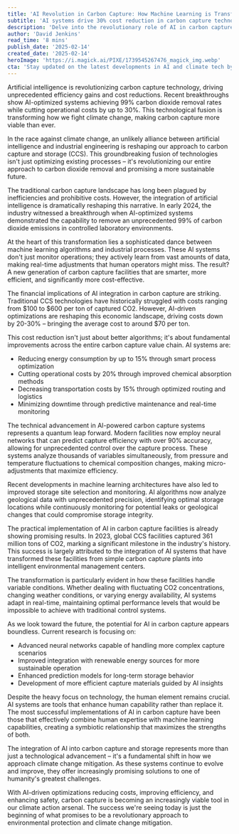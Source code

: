 ```yaml
---
title: 'AI Revolution in Carbon Capture: How Machine Learning is Transforming Our Climate Fight'
subtitle: 'AI systems drive 30% cost reduction in carbon capture technology'
description: 'Delve into the revolutionary role of AI in carbon capture as it catalyzes unprecedented efficiency gains and cost reductions. Discover how AI-optimized systems are achieving remarkable carbon dioxide removal rates, fundamentally transforming the climate change mitigation landscape.'
author: 'David Jenkins'
read_time: '8 mins'
publish_date: '2025-02-14'
created_date: '2025-02-14'
heroImage: 'https://i.magick.ai/PIXE/1739545267476_magick_img.webp'
cta: 'Stay updated on the latest developments in AI and climate tech by following us on LinkedIn. Join our community of innovators and climate action leaders shaping the future of carbon capture technology!'
---
```


Artificial intelligence is revolutionizing carbon capture technology, driving unprecedented efficiency gains and cost reductions. Recent breakthroughs show AI-optimized systems achieving 99% carbon dioxide removal rates while cutting operational costs by up to 30%. This technological fusion is transforming how we fight climate change, making carbon capture more viable than ever.

In the race against climate change, an unlikely alliance between artificial intelligence and industrial engineering is reshaping our approach to carbon capture and storage (CCS). This groundbreaking fusion of technologies isn't just optimizing existing processes – it's revolutionizing our entire approach to carbon dioxide removal and promising a more sustainable future.

The traditional carbon capture landscape has long been plagued by inefficiencies and prohibitive costs. However, the integration of artificial intelligence is dramatically reshaping this narrative. In early 2024, the industry witnessed a breakthrough when AI-optimized systems demonstrated the capability to remove an unprecedented 99% of carbon dioxide emissions in controlled laboratory environments.

At the heart of this transformation lies a sophisticated dance between machine learning algorithms and industrial processes. These AI systems don't just monitor operations; they actively learn from vast amounts of data, making real-time adjustments that human operators might miss. The result? A new generation of carbon capture facilities that are smarter, more efficient, and significantly more cost-effective.

The financial implications of AI integration in carbon capture are striking. Traditional CCS technologies have historically struggled with costs ranging from $100 to $600 per ton of captured CO2. However, AI-driven optimizations are reshaping this economic landscape, driving costs down by 20-30% – bringing the average cost to around $70 per ton.

This cost reduction isn't just about better algorithms; it's about fundamental improvements across the entire carbon capture value chain. AI systems are:
- Reducing energy consumption by up to 15% through smart process optimization
- Cutting operational costs by 20% through improved chemical absorption methods
- Decreasing transportation costs by 15% through optimized routing and logistics
- Minimizing downtime through predictive maintenance and real-time monitoring

The technical advancement in AI-powered carbon capture systems represents a quantum leap forward. Modern facilities now employ neural networks that can predict capture efficiency with over 90% accuracy, allowing for unprecedented control over the capture process. These systems analyze thousands of variables simultaneously, from pressure and temperature fluctuations to chemical composition changes, making micro-adjustments that maximize efficiency.

Recent developments in machine learning architectures have also led to improved storage site selection and monitoring. AI algorithms now analyze geological data with unprecedented precision, identifying optimal storage locations while continuously monitoring for potential leaks or geological changes that could compromise storage integrity.

The practical implementation of AI in carbon capture facilities is already showing promising results. In 2023, global CCS facilities captured 361 million tons of CO2, marking a significant milestone in the industry's history. This success is largely attributed to the integration of AI systems that have transformed these facilities from simple carbon capture plants into intelligent environmental management centers.

The transformation is particularly evident in how these facilities handle variable conditions. Whether dealing with fluctuating CO2 concentrations, changing weather conditions, or varying energy availability, AI systems adapt in real-time, maintaining optimal performance levels that would be impossible to achieve with traditional control systems.

As we look toward the future, the potential for AI in carbon capture appears boundless. Current research is focusing on:
- Advanced neural networks capable of handling more complex capture scenarios
- Improved integration with renewable energy sources for more sustainable operation
- Enhanced prediction models for long-term storage behavior
- Development of more efficient capture materials guided by AI insights

Despite the heavy focus on technology, the human element remains crucial. AI systems are tools that enhance human capability rather than replace it. The most successful implementations of AI in carbon capture have been those that effectively combine human expertise with machine learning capabilities, creating a symbiotic relationship that maximizes the strengths of both.

The integration of AI into carbon capture and storage represents more than just a technological advancement – it's a fundamental shift in how we approach climate change mitigation. As these systems continue to evolve and improve, they offer increasingly promising solutions to one of humanity's greatest challenges.

With AI-driven optimizations reducing costs, improving efficiency, and enhancing safety, carbon capture is becoming an increasingly viable tool in our climate action arsenal. The success we're seeing today is just the beginning of what promises to be a revolutionary approach to environmental protection and climate change mitigation.